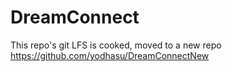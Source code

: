 
# DreamConnect

This repo's git LFS is cooked, moved to a new repo https://github.com/yodhasu/DreamConnectNew
